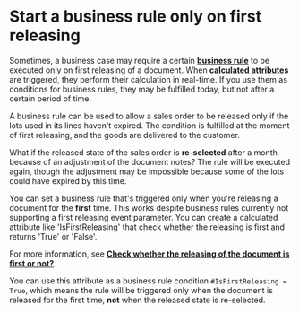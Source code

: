 # Start a business rule only on first releasing

Sometimes, a business case may require a certain **[business rule](https://docs.erp.net/tech/advanced/user-business-rules/index.html)** to be executed only on first releasing of a document. When **[calculated attributes](https://docs.erp.net/tech/advanced/calculated-attributes/index.html)** are triggered, they perform their calculation in real-time. If you use them as conditions for business rules, they may be fulfilled today, but not after a certain period of time.

A business rule can be used to allow a sales order to be released only if the lots used in its lines haven't expired. The condition is fulfilled at the moment of first releasing, and the goods are delivered to the customer. 

What if the released state of the sales order is **re-selected** after a month because of an adjustment of the document notes? The rule will be executed again, though the adjustment may be impossible because some of the lots could have expired by this time. 

You can set a business rule that's triggered only when you're releasing a document for the **first** time. This works despite business rules currently not supporting a first releasing event parameter. You can create a calculated attribute like 'IsFirstReleasing' that check whether the releasing is first and returns 'True' or 'False'. 

For more information, see **[Check whether the releasing of the document is first or not?](https://docs.erp.net/tech/advanced/calculated-attributes/examples/check-for-first-releasing.html)**. 

You can use this attribute as a business rule condition `#IsFirstReleasing = True`, which means the rule will be triggered only when the document is released for the first time, **not** when the released state is re-selected.
